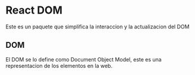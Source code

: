 # React DOM
Este es un paquete que simplifica la interaccion y la actualizacion del DOM

## DOM
El DOM se lo define como Document Object Model, este es una representacion de los elementos en la web.